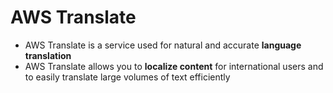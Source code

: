 # AWS Translate

- AWS Translate is a service used for natural and accurate **language translation**
- AWS Translate allows you to **localize content** for international users and to easily translate large volumes of text efficiently